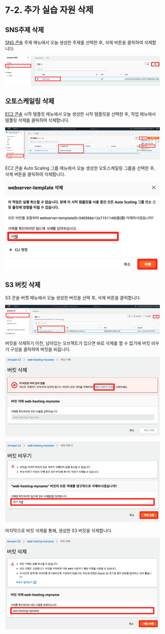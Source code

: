 # 7-2. 추가 실습 자원 삭제

## SNS주제 삭제

[SNS 콘솔](https://console.aws.amazon.com/sns/home?region=ap-northeast-2) 주제 메뉴에서 오늘 생성한 주제를 선택한 후, 삭제 버튼을 클릭하여 삭제합니다.

![](../7.Wrap-up/images/cleanup-06.png)

## 오토스케일링 삭제

[EC2 콘솔](https://console.aws.amazon.com/ec2/home?region=ap-northeast-2) 시작 템플릿 메뉴에서 오늘 생성한 시작 템플릿을 선택한 후, 작업 메뉴에서 템플릿 삭제를 클릭하여 삭제합니다.

![](../7.Wrap-up/images/cleanup-07.png)

EC2 콘솔 Auto Scaling 그룹 메뉴에서 오늘 생성한 오토스케일링 그룹을 선택한 후, 삭제 버튼을 클릭하여 삭제합니다.

![](../7.Wrap-up/images/cleanup-08.png)

## S3 버킷 삭제

S3 콘솔 버켓 메뉴에서 오늘 생성한 버킷을 선택 후, 삭제 버튼을 클릭합니다.

![](../7.Wrap-up/images/cleanup-10.png)

버킷을 삭제하기 이전, 남아있는 오브젝트가 있으면 바로 삭제를 할 수 없기에 버킷 비우기 구성을 클릭하여 버킷을 비웁니다.

![](../7.Wrap-up/images/cleanup-11.png)

![](../7.Wrap-up/images/cleanup-12.png)

마지막으로 버킷 삭제를 통해, 생성한 S3 버킷을 삭제합니다.

![](../7.Wrap-up/images/cleanup-13.png)

